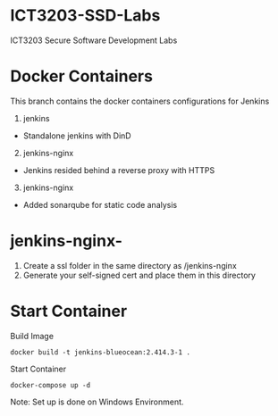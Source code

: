 # ICT3203-SSD-Labs
ICT3203 Secure Software Development Labs

# Docker Containers
This branch contains the docker containers configurations for Jenkins

1. jenkins
- Standalone jenkins with DinD
2. jenkins-nginx
- Jenkins resided behind a reverse proxy with HTTPS
3. jenkins-nginx
- Added sonarqube for static code analysis 

# jenkins-nginx-
1. Create a ssl folder in the same directory as /jenkins-nginx
2. Generate your self-signed cert and place them in this directory

# Start Container
Build Image
```
docker build -t jenkins-blueocean:2.414.3-1 .
```
Start Container
```
docker-compose up -d
```

Note: Set up is done on Windows Environment. 
